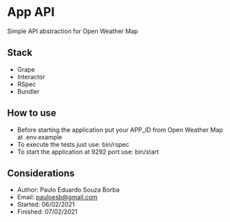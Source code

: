 # App API

Simple API abstraction for Open Weather Map

## Stack

- Grape
- Interactor
- RSpec
- Bundler

## How to use

- Before starting the application put your APP_ID from Open Weather Map at .env.example
- To execute the tests just use: bin/rspec
- To start the application at 9292 port use: bin/start

## Considerations

- Author: Paulo Eduardo Souza Borba
- Email: pauloesb@gmail.com
- Started: 06/02/2021
- Finished: 07/02/2021
